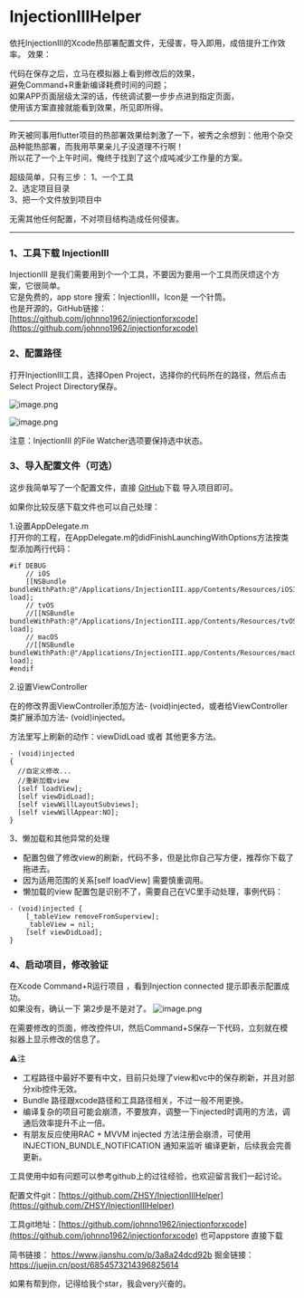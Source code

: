 # InjectionIIIHelper
依托InjectionIII的Xcode热部署配置文件，无侵害，导入即用，成倍提升工作效率。
效果：

代码在保存之后，立马在模拟器上看到修改后的效果，  
避免Command+R重新编译耗费时间的问题；  
如果APP页面层级太深的话，传统调试要一步步点进到指定页面，  
使用该方案直接就能看到效果，所见即所得。

----
昨天被同事用flutter项目的热部署效果给刺激了一下，被秀之余想到：他用个杂交品种能热部署，而我用苹果亲儿子没道理不行啊！  
所以花了一个上午时间，俺终于找到了这个成吨减少工作量的方案。

超级简单，只有三步：
1、一个工具  
2、选定项目目录  
3、把一个文件放到项目中  

无需其他任何配置，不对项目结构造成任何侵害。

----
### 1、工具下载 InjectionIII
InjectionIII 是我们需要用到个一个工具，不要因为要用一个工具而厌烦这个方案，它很简单。  
它是免费的，app store 搜索：InjectionIII，Icon是 一个针筒。  
也是开源的，GitHub链接： [https://github.com/johnno1962/injectionforxcode](https://github.com/johnno1962/injectionforxcode)

### 2、配置路径
 打开InjectionIII工具，选择Open Project，选择你的代码所在的路径，然后点击Select Project Directory保存。

![image.png](https://p3-juejin.byteimg.com/tos-cn-i-k3u1fbpfcp/aa8bea8b0a1e47709a5fc78152fb8b3e~tplv-k3u1fbpfcp-zoom-1.image)

![image.png](https://p3-juejin.byteimg.com/tos-cn-i-k3u1fbpfcp/bde0a07972104bb3970eab9259d77eb2~tplv-k3u1fbpfcp-zoom-1.image)

注意：InjectionIII 的File Watcher选项要保持选中状态。

### 3、导入配置文件（可选）
这步我简单写了一个配置文件，直接 [GitHub](https://github.com/ZHSY/InjectionIIIHelper)下载 导入项目即可。  

如果你比较反感下载文件也可以自己处理：  

1.设置AppDelegate.m  
        打开你的工程，在AppDelegate.m的didFinishLaunchingWithOptions方法按类型添加两行代码：
```
#if DEBUG
    // iOS
    [[NSBundle bundleWithPath:@"/Applications/InjectionIII.app/Contents/Resources/iOSInjection.bundle"] load];
    // tvOS
    //[[NSBundle bundleWithPath:@"/Applications/InjectionIII.app/Contents/Resources/tvOSInjection.bundle"] load];
    // macOS
    //[[NSBundle bundleWithPath:@"/Applications/InjectionIII.app/Contents/Resources/macOSInjection.bundle"] load];
#endif
```
2.设置ViewController  
        
在的修改界面ViewController添加方法- (void)injected，或者给ViewController类扩展添加方法- (void)injected。

方法里写上刷新的动作：viewDidLoad 或者 其他更多方法。
```
- (void)injected
{    
  //自定义修改...
  //重新加载view    
  [self loadView];
  [self viewDidLoad];
  [self viewWillLayoutSubviews];
  [self viewWillAppear:NO];
}
```

3、懒加载和其他异常的处理

- 配置包做了修改view的刷新，代码不多，但是比你自己写方便，推荐你下载了拖进去。
- 因为适用范围的关系[self loadView] 需要慎重调用。
- 懒加载的view 配置包是识别不了，需要自己在VC里手动处理，事例代码：
```
- (void)injected {
    [_tableView removeFromSuperview];
    _tableView = nil;
    [self viewDidLoad];
}
```


### 4、启动项目，修改验证
在Xcode Command+R运行项目 ，看到Injection connected 提示即表示配置成功。  
如果没有，确认一下 第2步是不是对了。
![image.png](https://p3-juejin.byteimg.com/tos-cn-i-k3u1fbpfcp/f3024b9582cc42f094fd589e8fee50f4~tplv-k3u1fbpfcp-zoom-1.image)

在需要修改的页面，修改控件UI，然后Command+S保存一下代码，立刻就在模拟器上显示修改的信息了。

⚠️注 
- 工程路径中最好不要有中文，目前只处理了view和vc中的保存刷新，并且对部分xib控件无效。
- Bundle 路径跟xcode路径和工具路径相关，不过一般不用更换。
- 编译复杂的项目可能会崩溃，不要放弃，调整一下injected时调用的方法，调通后效率提升不止一倍。
- 有朋友反应使用RAC + MVVM injected 方法注册会崩溃，可使用 INJECTION_BUNDLE_NOTIFICATION 通知来监听 编译更新，后续我会完善更新。

工具使用中如有问题可以参考github上的过往经验，也欢迎留言我们一起讨论。

配置文件git：[https://github.com/ZHSY/InjectionIIIHelper](https://github.com/ZHSY/InjectionIIIHelper)

工具git地址：[https://github.com/johnno1962/injectionforxcode](https://github.com/johnno1962/injectionforxcode)  也可appstore 直接下载


简书链接： https://www.jianshu.com/p/3a8a24dcd92b
掘金链接： https://juejin.cn/post/6854573214396825614

如果有帮到你，记得给我个star，我会very兴奋的。

